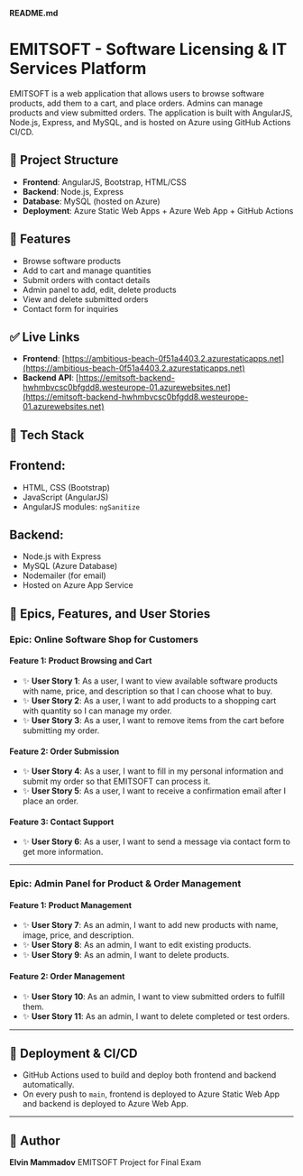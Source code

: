 **README.md**

# EMITSOFT - Software Licensing & IT Services Platform

EMITSOFT is a web application that allows users to browse software products, add them to a cart, and place orders. Admins can manage products and view submitted orders. The application is built with AngularJS, Node.js, Express, and MySQL, and is hosted on Azure using GitHub Actions CI/CD.

## 📁 Project Structure

* **Frontend**: AngularJS, Bootstrap, HTML/CSS
* **Backend**: Node.js, Express
* **Database**: MySQL (hosted on Azure)
* **Deployment**: Azure Static Web Apps + Azure Web App + GitHub Actions

## 🚀 Features

* Browse software products
* Add to cart and manage quantities
* Submit orders with contact details
* Admin panel to add, edit, delete products
* View and delete submitted orders
* Contact form for inquiries

## ✅ Live Links

* **Frontend**: [https://ambitious-beach-0f51a4403.2.azurestaticapps.net](https://ambitious-beach-0f51a4403.2.azurestaticapps.net)
* **Backend API**: [https://emitsoft-backend-hwhmbvcsc0bfgdd8.westeurope-01.azurewebsites.net](https://emitsoft-backend-hwhmbvcsc0bfgdd8.westeurope-01.azurewebsites.net)

## 🚚 Tech Stack

## Frontend:
- HTML, CSS (Bootstrap)
- JavaScript (AngularJS)
- AngularJS modules: `ngSanitize`

## Backend:
- Node.js with Express
- MySQL (Azure Database)
- Nodemailer (for email)
- Hosted on Azure App Service

## 📖 Epics, Features, and User Stories

### Epic: Online Software Shop for Customers

#### Feature 1: Product Browsing and Cart

* ✨ **User Story 1**: As a user, I want to view available software products with name, price, and description so that I can choose what to buy.
* ✨ **User Story 2**: As a user, I want to add products to a shopping cart with quantity so I can manage my order.
* ✨ **User Story 3**: As a user, I want to remove items from the cart before submitting my order.

#### Feature 2: Order Submission

* ✨ **User Story 4**: As a user, I want to fill in my personal information and submit my order so that EMITSOFT can process it.
* ✨ **User Story 5**: As a user, I want to receive a confirmation email after I place an order.

#### Feature 3: Contact Support

* ✨ **User Story 6**: As a user, I want to send a message via contact form to get more information.

---

### Epic: Admin Panel for Product & Order Management

#### Feature 1: Product Management

* ✨ **User Story 7**: As an admin, I want to add new products with name, image, price, and description.
* ✨ **User Story 8**: As an admin, I want to edit existing products.
* ✨ **User Story 9**: As an admin, I want to delete products.

#### Feature 2: Order Management

* ✨ **User Story 10**: As an admin, I want to view submitted orders to fulfill them.
* ✨ **User Story 11**: As an admin, I want to delete completed or test orders.

---

## 📅 Deployment & CI/CD

* GitHub Actions used to build and deploy both frontend and backend automatically.
* On every push to `main`, frontend is deployed to Azure Static Web App and backend is deployed to Azure Web App.

---

## 📅 Author

**Elvin Mammadov**
EMITSOFT Project for Final Exam
